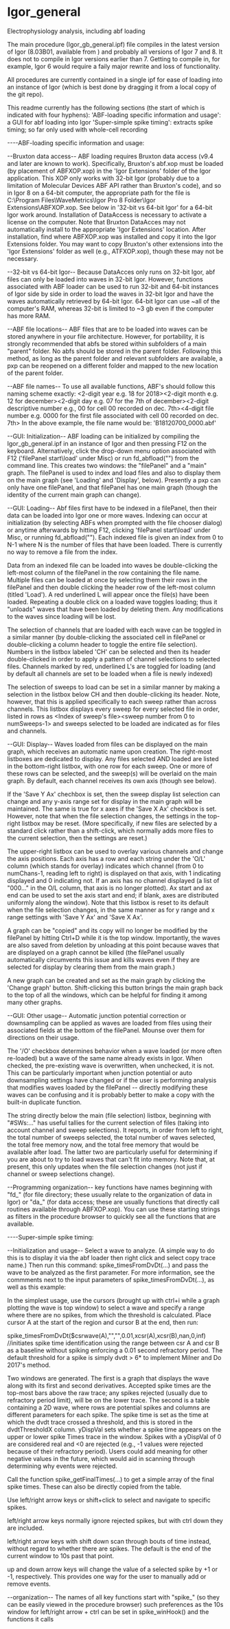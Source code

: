 # Igor_general
Electrophysiology analysis, including abf loading

The main procedure (Igor_gb_general.ipf) file compiles in the latest version of Igor (8.03B01, available from ) and probably all versions of Igor 7 and 8. It does not to compile in Igor versions earlier than 7. Getting to compile in, for example, Igor 6 would require a faily major rewrite and loss of functionality.

All procedures are currently contained in a single ipf for ease of loading into an instance of Igor (which is best done by dragging it from a local copy of the git repo).

This readme currently has the following sections (the start of which is indicated with four hyphens):
'ABF-loading specific information and usage': a GUI for abf loading into Igor
'Super-simple spike timing': extracts spike timing; so far only used with whole-cell recording

----ABF-loading specific information and usage:

--Bruxton data access--
ABF loading requires Bruxton data access (v9.4 and later are known to work). Specifically, Bruxton's abf.xop must be loaded (by placement of ABFXOP.xop) in the 'Igor Extensions' folder of the Igor application. This XOP only works with 32-bit Igor (probably due to a limitation of Molecular Devices ABF API rather than Bruxton's code), and so in Igor 8 on a 64-bit computer, the appropriate path for the file is C:\Program Files\WaveMetrics\Igor Pro 8 Folder\Igor Extensions\ABFXOP.xop. See below in '32-bit vs 64-bit Igor' for a 64-bit Igor work around.
Installation of DataAccess is necessary to activate a license on the computer. Note that Bruxton DataAcces may not automatically install to the appropriate 'Igor Extensions' location. After installation, find where ABFXOP.xop was installed and copy it into the Igor Extensions folder.
You may want to copy Bruxton's other extensions into the 'Igor Extensions' folder as well (e.g., ATFXOP.xop), though these may not be necessary.

--32-bit vs 64-bit Igor--
Because DataAcces only runs on 32-bit Igor, abf files can only be loaded into waves in 32-bit Igor. However, functions associated with ABF loader can be used to run 32-bit and 64-bit instances of Igor side by side in order to load the waves in 32-bit Igor and have the waves automatically retrieved by 64-bit Igor.
64-bit Igor can use ~all of the computer's RAM, whereas 32-bit is limited to ~3 gb even if the computer has more RAM.

--ABF file locations--
ABF files that are to be loaded into waves can be stored anywhere in your file architecture. However, for portability, it is strongly recommended that abfs be stored within subfolders of a main "parent" folder. No abfs should be stored in the parent folder. Following this method, as long as the parent folder and relevant subfolders are available, a pxp can be reopened on a different folder and mapped to the new location of the parent folder. 

--ABF file names--
To use all available functions, ABF's should follow this naming scheme exactly: <letter e.g. C for last name Clark><2-digit year e.g. 18 for 2018><2-digit month e.g. 12 for december><2-digit day e.g. 07 for the 7th of december><2-digit descriptive number e.g., 00 for cell 00 recorded on dec. 7th><underscore><4-digit file number e.g. 0000 for the first file associated with cell 00 recorded on dec. 7th>
In the above example, the file name would be: 'B18120700_0000.abf'

--GUI: Initialization--
ABF loading can be initialized by compiling the Igor_gb_general.ipf in an instance of Igor and then pressing F12 on the keyboard. Alternatively, click the drop-down menu option associated with F12 ('filePanel start\load' under Misc) or run fd_abfload("") from the command line. This creates two windows: the "filePanel" and a "main" graph. The filePanel is used to index and load files and also to display them on the main graph (see 'Loading' and 'Display', below). Presently a pxp can only have one filePanel, and that filePanel has one main graph (though the identity of the current main graph can change).

--GUI: Loading--
Abf files first have to be indexed in a filePanel, then their data can be loaded into Igor one or more waves. Indexing can occur at initialization (by selecting ABFs when prompted with the file chooser dialog) or anytime afterwards by hitting F12, clicking 'filePanel start\load' under Misc, or running fd_abfload(""). Each indexed file is given an index from 0 to N-1 where N is the number of files that have been loaded. There is currently no way to remove a file from the index.

Data from an indexed file can be loaded into waves be double-clicking the left-most column of the filePanel in the row containing the file name. Multiple files can be loaded at once by selecting them their rows in the filePanel and then double clicking the header row of the left-most column (titled 'Load'). A red underlined L will appear once the file(s) have been loaded. Repeating a double click on a loaded wave toggles loading; thus it "unloads" waves that have been loaded by deleting them. Any modifications to the waves since loading will be lost. 

The selection of channels that are loaded with each wave can be toggled in a similar manner (by double-clicking the associated cell in filePanel or double-clicking a column header to toggle the entire file selection). Numbers in the listbox labeled 'CH' can be selected and then its header double-clicked in order to apply a pattern of channel selections to selected files. Channels marked by red, underlined L's are toggled for loading (and by default all channels are set to be loaded when a file is newly indexed)

The selection of sweeps to load can be set in a similar manner by making a selection in the listbox below CH and then double-clicking its header. Note, however, that this is applied specifically to each sweep rather than across channels. This listbox displays every sweep for every selected file in order, listed in rows as <Index of sweep's file><underscore><sweep number from 0 to numSweeps-1> and sweeps selected to be loaded are indicated as for files and channels.

--GUI: Display--
Waves loaded from files can be displayed on the main graph, which receives an automatic name upon creation. The right-most listboxes are dedicated to display. Any files selected AND loaded are listed in the bottom-right listbox, with one row for each sweep. One or more of these rows can be selected, and the sweep(s) will be overlaid on the main graph. By default, each channel receives its own axis (though see below). 

If the 'Save Y Ax' chechbox is set, then the sweep display list selection can change and any y-axis range set for display in the main graph will be maintained. The same is true for x axes if the 'Save X Ax' checkbox is set. However, note that when the file selection changes, the settings in the top-right listbox may be reset. (More specifically, if new files are selected by a standard click rather than a shift-click, which normally adds more files to the current selection, then the settings are reset.)

The upper-right listbox can be used to overlay various channels and change the axis positions. Each axis has a row and each string under the 'O/L' column (which stands for overlay) indicates which channel (from 0 to numChans-1, reading left to right) is displayed on that axis, with 1 indicating displayed and 0 indicating not. If an axis has no channel displayed (a list of "000..." in the O/L column, that axis is no longer plotted). Ax start and ax end can be used to set the axis start and end; if blank, axes are distributed uniformly along the window). Note that this listbox is reset to its default when the file selection changes, in the same manner as for y range and x range settings with 'Save Y Ax' and 'Save X Ax'.

A graph can be "copied" and its copy will no longer be modified by the filePanel by hitting Ctrl+D while it is the top window. Importantly, the waves are also saved from deletion by unloading at this point because waves that are displayed on a graph cannot be killed (the filePanel usually automatically circumvents this issue and kills waves even if they are selected for display by clearing them from the main graph.)

A new graph can be created and set as the main graph by clicking the 'Change graph' button. Shift-clicking this button brings the main graph back to the top of all the windows, which can be helpful for finding it among many other graphs.

--GUI: Other usage--
Automatic junction potential correction or downsampling can be applied as waves are loaded from files using their associated fields at the bottom of the filePanel. Mounse over them for directions on their usage.

The '/O' checkbox determines behavior when a wave loaded (or more often re-loaded) but a wave of the same name already exists in Igor. When checked, the pre-existing wave is overwritten, when unchecked, it is not. This can be particularly important when junction potential or auto downsampling settings have changed or if the user is performing analysis that modifies waves loaded by the filePanel -- directly modifying these waves can be confusing and it is probably better to make a copy with the built-in duplicate function.

The string directly below the main (file selection) listbox, beginning with "#SWs:..." has useful tallies for the current selection of files (taking into account channel and sweep selections). It reports, in order from left to right, the total number of sweeps selected, the total number of waves selected, the total free memory now, and the total free memory that would be available after load. The latter two are particularly useful for determining if you are about to try to load waves that can't fit into memory. Note that, at present, this only updates when the file selection changes (not just if channel or sweep selections change).

--Programming organization--
key functions have names beginning with "fd_" (for file directory; these usually relate to the organization of data in Igor) or "da_" (for data access; these are usually functions that directly call routines available through ABFXOP.xop). You can use these starting strings as filters in the procedure browser to quickly see all the functions that are available. 



----Super-simple spike timing:

--Initialization and usage--
Select a wave to analyze. (A simple way to do this is to display it via the abf loader then right click and select copy trace name.) Then run this command: spike_timesFromDvDt(...) and pass the wave to be analyzed as the first parameter. For more information, see the commments next to the input parameters of spike_timesFromDvDt(...), as well as this example:

In the simplest usage, use the cursors (brought up with ctrl+i while a graph plotting the wave is top window) to select a wave and specify a range where there are no spikes, from which the threshold is calculated. Place cursor A at the start of the region and cursor B at the end, then run:

spike_timesFromDvDt($csrwave(A),"","",0.01,xcsr(A),xcsr(B),nan,0,inf)	//initiates spike time identification using the range between csr A and csr B as a baseline without spiking enforcing a 0.01 second refractory period. The default threshold for a spike is simply dvdt > 6*<standard deviation of the dvdt trace from this baseline> to implement Milner and Do 2017's method.

Two windows are generated. The first is a graph that displays the wave along with its first and second derivatives. Accepted spike times are the top-most bars above the raw trace; any spikes rejected (usually due to refractory period limit), will be on the lower trace. The second is a table containing a 2D wave, where rows are potential spikes and columns are different parameters for each spike. The spike time is set as the time at which the dvdt trace crossed a threshold, and this is stored in the dvdtThresholdX column. yDispVal sets whether a spike time appears on the upper or lower spike Times trace in the window. Spikes with a yDispVal of 0 are considered real and <0 are rejected (e.g., -1 values were rejected because of their refractory period). Users could add meaning for other negative values in the future, which would aid in scanning through determining why events were rejected. 

Call the function spike_getFinalTimes(...) to get a simple array of the final spike times. These can also be directly copied from the table. 

Use left/right arrow keys or shift+click to select and navigate to specific spikes.

left/right arrow keys normally ignore rejected spikes, but with ctrl down they are included.

left/right arrow keys with shift down scan through bouts of time instead, without regard to whether there are spikes. The default is the end of the current window to 10s past that point. 

up and down arrow keys will change the value of a selected spike by +1 or -1, respectively. This provides one way for the user to manually add or remove events. 

--organization--
The names of all key functions start with "spike_" (so they can be easily viewed in the procedure browser)
such preferences as the 10s window for left/right arrow + ctrl can be set in spike_winHook() and the functions it calls


